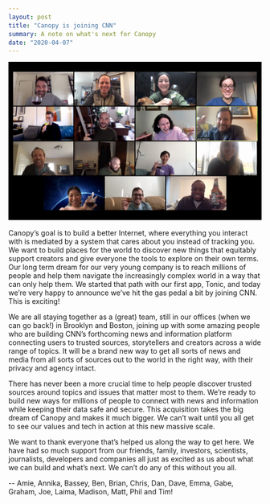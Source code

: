 ```yaml
---
layout: post
title: "Canopy is joining CNN"
summary: A note on what's next for Canopy
date: "2020-04-07"
---
```


<img src="/images/canopy-cnn.png" class="big"/>


Canopy’s goal is to build a better Internet, where everything you interact with is mediated by a system that cares about you instead of tracking you. We want to build places for the world to discover new things that equitably support creators and give everyone the tools to explore on their own terms. Our long term dream for our very young company is to reach millions of people and help them navigate the increasingly complex world in a way that can only help them. We started that path with our first app, Tonic, and today we’re very happy to announce we’ve hit the gas pedal a bit by joining CNN. This is exciting!

We are all staying together as a (great) team, still in our offices (when we can go back!) in Brooklyn and Boston, joining up with some amazing people who are building CNN’s forthcoming news and information platform connecting users to trusted sources, storytellers and creators across a wide range of topics. It will be a brand new way to get all sorts of news and media from all sorts of sources out to the world in the right way, with their privacy and agency intact.

There has never been a more crucial time to help people discover trusted sources around topics and issues that matter most to them. We’re ready to build new ways for millions of people to connect with news and information while keeping their data safe and secure. This acquisition takes the big dream of Canopy and makes it much bigger. We can’t wait until you all get to see our values and tech in action at this new massive scale.

We want to thank everyone that’s helped us along the way to get here. We have had so much support from our friends, family, investors, scientists, journalists, developers and companies all just as excited as us about what we can build and what’s next. We can’t do any of this without you all.



-- Amie, Annika, Bassey, Ben, Brian, Chris, Dan, Dave, Emma, Gabe, Graham, Joe, Laima, Madison, Matt, Phil and Tim!

